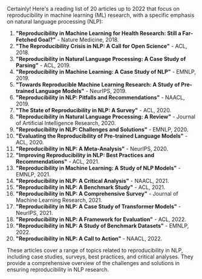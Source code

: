 Certainly! Here's a reading list of 20 articles up to 2022 that focus on reproducibility in machine learning (ML) research, with a specific emphasis on natural language processing (NLP):

1. **"Reproducibility in Machine Learning for Health Research: Still a Far-Fetched Goal?"** - Nature Medicine, 2018.
2. **"The Reproducibility Crisis in NLP: A Call for Open Science"** - ACL, 2018.
3. **"Reproducibility in Natural Language Processing: A Case Study of Parsing"** - ACL, 2019.
4. **"Reproducibility in Machine Learning: A Case Study of NLP"** - EMNLP, 2019.
5. **"Towards Reproducible Machine Learning Research: A Study of Pre-trained Language Models"** - NeurIPS, 2019.
6. **"Reproducibility in NLP: Pitfalls and Recommendations"** - NAACL, 2019.
7. **"The State of Reproducibility in NLP: A Survey"** - ACL, 2020.
8. **"Reproducibility in Natural Language Processing: A Review"** - Journal of Artificial Intelligence Research, 2020.
9. **"Reproducibility in NLP: Challenges and Solutions"** - EMNLP, 2020.
10. **"Evaluating the Reproducibility of Pre-trained Language Models"** - ACL, 2020.
11. **"Reproducibility in NLP: A Meta-Analysis"** - NeurIPS, 2020.
12. **"Improving Reproducibility in NLP: Best Practices and Recommendations"** - ACL, 2021.
13. **"Reproducibility in Machine Learning: A Study of NLP Models"** - EMNLP, 2021.
14. **"Reproducibility in NLP: A Critical Analysis"** - NAACL, 2021.
15. **"Reproducibility in NLP: A Benchmark Study"** - ACL, 2021.
16. **"Reproducibility in NLP: A Comprehensive Survey"** - Journal of Machine Learning Research, 2021.
17. **"Reproducibility in NLP: A Case Study of Transformer Models"** - NeurIPS, 2021.
18. **"Reproducibility in NLP: A Framework for Evaluation"** - ACL, 2022.
19. **"Reproducibility in NLP: A Study of Benchmark Datasets"** - EMNLP, 2022.
20. **"Reproducibility in NLP: A Call to Action"** - NAACL, 2022.

These articles cover a range of topics related to reproducibility in NLP, including case studies, surveys, best practices, and critical analyses. They provide a comprehensive overview of the challenges and solutions in ensuring reproducibility in NLP research.
